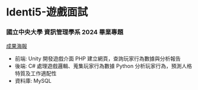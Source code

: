 # Identi5-遊戲面試
### 國立中央大學 資訊管理學系 2024 畢業專題
[成果海報](https://www.canva.com/design/DAGXH-0jy5A/LMbDsq_gSBeJfCdZXdHmSA/view?utm_content=DAGXH-0jy5A&utm_campaign=designshare&utm_medium=link2&utm_source=uniquelinks&utlId=hf53ff00bc9)
* 前端:
  Unity 開發遊戲介面
  PHP 建立網頁，查詢玩家行為數據與分析報告
* 後端:
  C# 處理遊戲邏輯、蒐集玩家行為數據
  Python 分析玩家行為，預測人格特質及工作適配性
* 資料庫:
  MySQL

